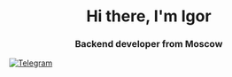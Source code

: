 <div id="header" align="center">
    <h1>Hi there, I'm Igor</h1>
    <h3> Backend developer from Moscow</h3>
    </div>
<a href="https://t.me/UltraBack">
    <img src="https://img.shields.io/badge/Telegram-2CA5E0?style=for-the-badge&logo=telegram&logoColor=white"" alt="Telegram"/>
</a>
